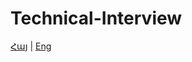 # Technical-Interview

[Հայ](https://github.com/SurenAt93/Technical-Interview/blob/master/LICENSE.md/ti.arm.md) | [Eng](https://github.com/SurenAt93/Technical-Interview/blob/master/LICENSE.md/ti.eng.md)
